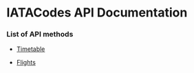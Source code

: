 # IATACodes API Documentation

### List of API methods

* [Timetable](https://github.com/iatacodes/documentation/wiki/Timetable-v7)

* [Flights](https://github.com/iatacodes/documentation/wiki/Flights-v7)
